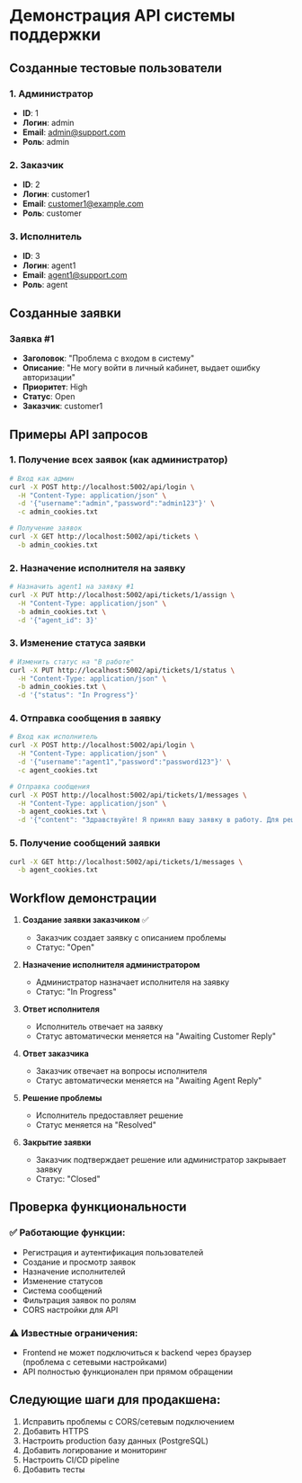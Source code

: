 # Демонстрация API системы поддержки

## Созданные тестовые пользователи

### 1. Администратор
- **ID**: 1
- **Логин**: admin
- **Email**: admin@support.com
- **Роль**: admin

### 2. Заказчик
- **ID**: 2
- **Логин**: customer1
- **Email**: customer1@example.com
- **Роль**: customer

### 3. Исполнитель
- **ID**: 3
- **Логин**: agent1
- **Email**: agent1@support.com
- **Роль**: agent

## Созданные заявки

### Заявка #1
- **Заголовок**: "Проблема с входом в систему"
- **Описание**: "Не могу войти в личный кабинет, выдает ошибку авторизации"
- **Приоритет**: High
- **Статус**: Open
- **Заказчик**: customer1

## Примеры API запросов

### 1. Получение всех заявок (как администратор)
```bash
# Вход как админ
curl -X POST http://localhost:5002/api/login \
  -H "Content-Type: application/json" \
  -d '{"username":"admin","password":"admin123"}' \
  -c admin_cookies.txt

# Получение заявок
curl -X GET http://localhost:5002/api/tickets \
  -b admin_cookies.txt
```

### 2. Назначение исполнителя на заявку
```bash
# Назначить agent1 на заявку #1
curl -X PUT http://localhost:5002/api/tickets/1/assign \
  -H "Content-Type: application/json" \
  -b admin_cookies.txt \
  -d '{"agent_id": 3}'
```

### 3. Изменение статуса заявки
```bash
# Изменить статус на "В работе"
curl -X PUT http://localhost:5002/api/tickets/1/status \
  -H "Content-Type: application/json" \
  -b admin_cookies.txt \
  -d '{"status": "In Progress"}'
```

### 4. Отправка сообщения в заявку
```bash
# Вход как исполнитель
curl -X POST http://localhost:5002/api/login \
  -H "Content-Type: application/json" \
  -d '{"username":"agent1","password":"password123"}' \
  -c agent_cookies.txt

# Отправка сообщения
curl -X POST http://localhost:5002/api/tickets/1/messages \
  -H "Content-Type: application/json" \
  -b agent_cookies.txt \
  -d '{"content": "Здравствуйте! Я принял вашу заявку в работу. Для решения проблемы мне нужна дополнительная информация: какой браузер вы используете и какую именно ошибку видите?"}'
```

### 5. Получение сообщений заявки
```bash
curl -X GET http://localhost:5002/api/tickets/1/messages \
  -b agent_cookies.txt
```

## Workflow демонстрации

1. **Создание заявки заказчиком** ✅
   - Заказчик создает заявку с описанием проблемы
   - Статус: "Open"

2. **Назначение исполнителя администратором**
   - Администратор назначает исполнителя на заявку
   - Статус: "In Progress"

3. **Ответ исполнителя**
   - Исполнитель отвечает на заявку
   - Статус автоматически меняется на "Awaiting Customer Reply"

4. **Ответ заказчика**
   - Заказчик отвечает на вопросы исполнителя
   - Статус автоматически меняется на "Awaiting Agent Reply"

5. **Решение проблемы**
   - Исполнитель предоставляет решение
   - Статус меняется на "Resolved"

6. **Закрытие заявки**
   - Заказчик подтверждает решение или администратор закрывает заявку
   - Статус: "Closed"

## Проверка функциональности

### ✅ Работающие функции:
- Регистрация и аутентификация пользователей
- Создание и просмотр заявок
- Назначение исполнителей
- Изменение статусов
- Система сообщений
- Фильтрация заявок по ролям
- CORS настройки для API

### ⚠️ Известные ограничения:
- Frontend не может подключиться к backend через браузер (проблема с сетевыми настройками)
- API полностью функционален при прямом обращении

## Следующие шаги для продакшена:
1. Исправить проблемы с CORS/сетевым подключением
2. Добавить HTTPS
3. Настроить production базу данных (PostgreSQL)
4. Добавить логирование и мониторинг
5. Настроить CI/CD pipeline
6. Добавить тесты

